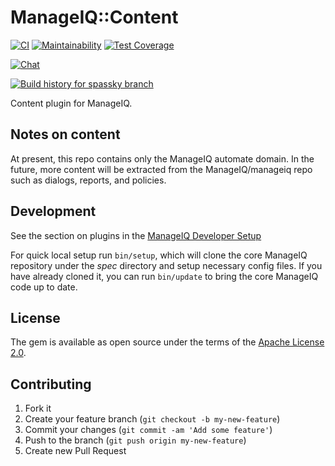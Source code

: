# ManageIQ::Content

[![CI](https://github.com/ManageIQ/manageiq-content/actions/workflows/ci.yaml/badge.svg?branch=spassky)](https://github.com/ManageIQ/manageiq-content/actions/workflows/ci.yaml)
[![Maintainability](https://api.codeclimate.com/v1/badges/bc6773f3e24fd6323a5c/maintainability)](https://codeclimate.com/github/ManageIQ/manageiq-content/maintainability)
[![Test Coverage](https://api.codeclimate.com/v1/badges/bc6773f3e24fd6323a5c/test_coverage)](https://codeclimate.com/github/ManageIQ/manageiq-content/test_coverage)

[![Chat](https://badges.gitter.im/Join%20Chat.svg)](https://gitter.im/ManageIQ/manageiq/automate?utm_source=badge&utm_medium=badge&utm_campaign=pr-badge&utm_content=badge)

[![Build history for spassky branch](https://buildstats.info/github/chart/ManageIQ/manageiq-content?branch=spassky&buildCount=50&includeBuildsFromPullRequest=false&showstats=false)](https://github.com/ManageIQ/manageiq-content/actions?query=branch%3Amaster)

Content plugin for ManageIQ.

## Notes on content

At present, this repo contains only the ManageIQ automate domain.  In the future,
more content will be extracted from the ManageIQ/manageiq repo such as dialogs,
reports, and policies.

## Development

See the section on plugins in the [ManageIQ Developer Setup](http://manageiq.org/docs/guides/developer_setup/plugins)

For quick local setup run `bin/setup`, which will clone the core ManageIQ repository under the *spec* directory and setup necessary config files. If you have already cloned it, you can run `bin/update` to bring the core ManageIQ code up to date.

## License

The gem is available as open source under the terms of the [Apache License 2.0](http://www.apache.org/licenses/LICENSE-2.0).

## Contributing

1. Fork it
2. Create your feature branch (`git checkout -b my-new-feature`)
3. Commit your changes (`git commit -am 'Add some feature'`)
4. Push to the branch (`git push origin my-new-feature`)
5. Create new Pull Request
